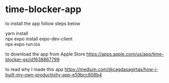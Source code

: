 # time-blocker-app
to install the app follow steps below

yarn install<br>
npx expo install expo-dev-client<br>
npx expo run:ios

to download the app from Apple Store
https://apps.apple.com/us/app/time-blocker-gx/id1638867799

to read why I made this app
https://medium.com/@cagdasagirtas/how-i-built-my-own-productivity-app-e59bcc808b4
